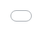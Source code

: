 ```yaml
---
title: "Creating the New World of Trust"
permalink: rwot1-sf/final-documents/whats-the-next-step/
sidebar:
  - title: RWoT1-SF
    nav: rwot1
  - title: "Rebooting the Web of Trust"
    nav: rwotnav
authors:
  - "Shannon Appelcline"
contributors:
  - "Christopher Allen"
  - "Brian Weller"
  - "Sonia Sawhney"
gitlink: "https://github.com/WebOfTrustInfo/rwot1-sf/blob/master/final-documents/whats-the-next-step.pdf"
<<<<<<< HEAD

=======
header:
  image: /assets/images/1-graphic-recording/09_Next_Step_Summary.JPG
>>>>>>> ca65df762bfec70f7cc36d9ae3446c4987b418c2
---
```


Having trouble trying to embed the pdf.. would be great if a markdown version existed.

* [rwot1-sf/final-documents/whats-the-next-step.pdf](/rwot-dir/rwot1-sf/final-documents/whats-the-next-step.pdf)


<iframe src="/rwot-dir/rwot1-sf/final-documents/whats-the-next-step.pdf" frameborder="0"
  style="position:absolute;top:0;left:0;width:100%;height:100%;"></iframe>
